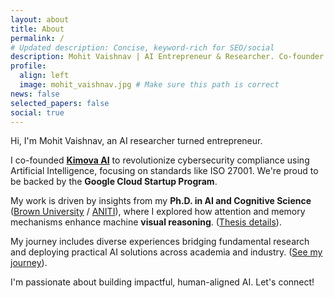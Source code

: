 ```yaml
---
layout: about
title: About
permalink: /
# Updated description: Concise, keyword-rich for SEO/social
description: Mohit Vaishnav | AI Entrepreneur & Researcher. Co-founder at Kimova AI (AI for ISO Cybersecurity Compliance). PhD in Cognitive AI & Visual Reasoning (Brown/ANITI). Bridging research with real-world impact.
profile:
  align: left
  image: mohit_vaishnav.jpg # Make sure this path is correct
news: false
selected_papers: false
social: true
---
```


Hi, I'm Mohit Vaishnav, an AI researcher turned entrepreneur.

I co-founded **[Kimova AI](https://kimova.ai)** to revolutionize cybersecurity compliance using Artificial Intelligence, focusing on standards like ISO 27001. We're proud to be backed by the **Google Cloud Startup Program**.

My work is driven by insights from my **Ph.D. in AI and Cognitive Science** ([Brown University](https://serre-lab.clps.brown.edu/) / [ANITI](https://aniti.univ-toulouse.fr/)), where I explored how attention and memory mechanisms enhance machine **visual reasoning**. ([Thesis details](/phd_thesis/)).

My journey includes diverse experiences bridging fundamental research and deploying practical AI solutions across academia and industry. ([See my journey](/experience/)).

I'm passionate about building impactful, human-aligned AI. Let's connect!

